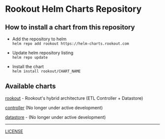 # Rookout Helm Charts Repository

## How to install a chart from this repository

- Add the repository to helm  
`helm repo add rookout https://helm-charts.rookout.com`

- Update helm repository listing  
`helm repo update`

- Install the chart  
`helm install rookout/CHART_NAME`

## Available charts

[rookout](https://github.com/rookout/helm-charts/tree/master/charts/rookout-hybrid) - Rookout's hybrid architecture (ETL Controller + Datastore)

[controller](https://github.com/rookout/helm-charts/tree/master/charts/controller) (No longer under active development)

[datastore](https://github.com/rookout/helm-charts/tree/master/charts/datastore) - (No longer under active development)

---------------------------------------------------------------

[LICENSE](https://github.com/rookout/helm-charts/blob/master/LICENSE)

